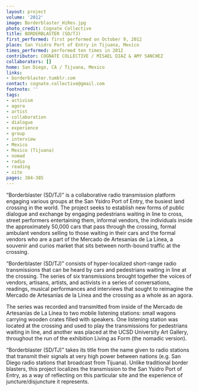 ```yaml
---
layout: project
volume: '2012'
image: Borderblaster_HiRes.jpg
photo_credit: Cognate Collective
title: BORDERBLASTER (SD/TJ)
first_performed: first performed on October 9, 2012
place: San Ysidro Port of Entry in Tijuana, Mexico
times_performed: performed ten times in 2012
contributor: COGNATE COLLECTIVE / MISAEL DIAZ & AMY SANCHEZ
collaborators: []
home: San Diego, CA / Tijuana, Mexico
links:
- borderblaster.tumblr.com
contact: cognate.collective@gmail.com
footnote: ''
tags:
- activism
- agora
- artist
- collaboration
- dialogue
- experience
- group
- interview
- Mexico
- Mexico (Tijuana)
- nomad
- radio
- reading
- site
pages: 384-385
---
```


“Borderblaster (SD/TJ)” is a collaborative radio transmission platform engaging various groups at the San Ysidro Port of Entry, the busiest land crossing in the world. The project seeks to establish new forms of public dialogue and exchange by engaging pedestrians waiting in line to cross, street performers entertaining them, informal vendors, the individuals inside the approximately 50,000 cars that pass through the crossing, formal ambulant vendors selling to those waiting in their cars and the formal vendors who are a part of the Mercado de Artesanías de La Línea, a souvenir and curios market that sits between north-bound traffic at the crossing.

“Borderblaster (SD/TJ)” consists of hyper-localized short-range radio transmissions that can be heard by cars and pedestrians waiting in line at the crossing. The series of six transmissions brought together the voices of vendors, artisans, artists, and activists in a series of conversations, readings, musical performances and interviews that sought to reimagine the Mercado de Artesanías de la Línea and the crossing as a whole as an agora.

The series was recorded and transmitted from inside of the Mercado de Artesanías de La Línea to two mobile listening stations: small wagons carrying wooden crates filled with speakers. One listening station was located at the crossing and used to play the transmissions for pedestrians waiting in line, and another was placed at the UCSD University Art Gallery, throughout the run of the exhibition Living as Form (the nomadic version).

“Borderblaster (SD/TJ)” takes its title from the name given to radio stations that transmit their signals at very high power between nations (e.g. San Diego radio stations that broadcast from Tijuana). Unlike traditional border blasters, this project localizes the transmission to the San Ysidro Port of Entry, as a way of reflecting on this particular site and the experience of juncture/disjuncture it represents.
